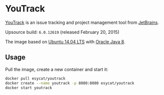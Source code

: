 # YouTrack

[YouTrack](https://jetbrains.com/youtrack/) is an issue tracking and project management tool from [JetBrains](https://jetbrains.com/).

Upsource build: `6.0.12619` (released February 20, 2015)

The image based on [Ubuntu 14.04 LTS](https://registry.hub.docker.com/u/esycat/java/) with [Oracle Java 8](https://registry.hub.docker.com/u/esycat/java/).

## Usage

Pull the image, create a new container and start it:

```bash
docker pull esycat/youtrack
docker create --name youtrack -p 8080:8080 esycat/youtrack 
docker start youtrack
```

